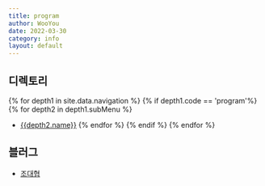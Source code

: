 ```yaml
---
title: program
author: WooYou
date: 2022-03-30
category: info
layout: default
---
```

디렉토리
------
{% for depth1 in site.data.navigation %}
{% if depth1.code == 'program'%}
{% for depth2 in depth1.subMenu %}
* [{{depth2.name}}]({{depth2.link}})
{% endfor %}
{% endif %} 
{% endfor %}  


블러그
---------
* [조대협][id]

[id]: https://bcho.tistory.com/ "조대협"
